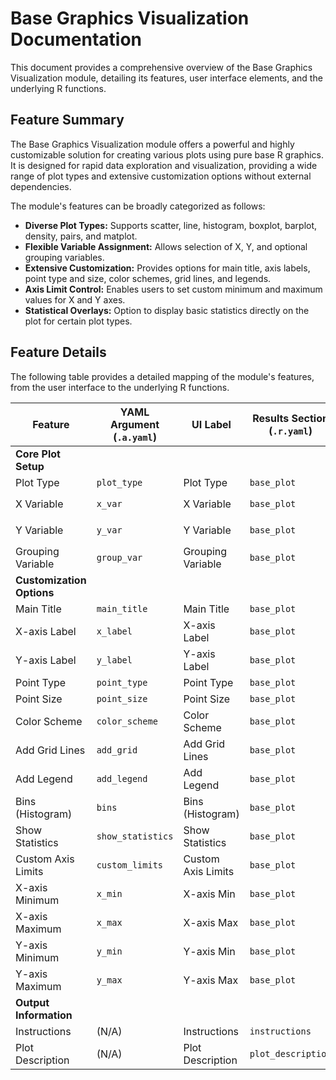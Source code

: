 # Base Graphics Visualization Documentation

This document provides a comprehensive overview of the Base Graphics Visualization module, detailing its features, user interface elements, and the underlying R functions.

## Feature Summary

The Base Graphics Visualization module offers a powerful and highly customizable solution for creating various plots using pure base R graphics. It is designed for rapid data exploration and visualization, providing a wide range of plot types and extensive customization options without external dependencies.

The module's features can be broadly categorized as follows:

*   **Diverse Plot Types:** Supports scatter, line, histogram, boxplot, barplot, density, pairs, and matplot.
*   **Flexible Variable Assignment:** Allows selection of X, Y, and optional grouping variables.
*   **Extensive Customization:** Provides options for main title, axis labels, point type and size, color schemes, grid lines, and legends.
*   **Axis Limit Control:** Enables users to set custom minimum and maximum values for X and Y axes.
*   **Statistical Overlays:** Option to display basic statistics directly on the plot for certain plot types.

## Feature Details

The following table provides a detailed mapping of the module's features, from the user interface to the underlying R functions.

| Feature                          | YAML Argument (`.a.yaml`)      | UI Label                               | Results Section (`.r.yaml`)         | R Function (`.b.R`)                  |
| -------------------------------- | ------------------------------ | -------------------------------------- | ----------------------------------- | ------------------------------------ |
| **Core Plot Setup**              |                                |                                        |                                     |                                      |
| Plot Type                        | `plot_type`                    | Plot Type                              | `base_plot`                         | `.plot_base`                         |
| X Variable                       | `x_var`                        | X Variable                             | `base_plot`                         | `.process_data`, `.prepare_plot_data` |
| Y Variable                       | `y_var`                        | Y Variable                             | `base_plot`                         | `.process_data`, `.prepare_plot_data` |
| Grouping Variable                | `group_var`                    | Grouping Variable                      | `base_plot`                         | `.process_data`, `.prepare_plot_data` |
| **Customization Options**        |                                |                                        |                                     |                                      |
| Main Title                       | `main_title`                   | Main Title                             | `base_plot`                         | `.plot_base`                         |
| X-axis Label                     | `x_label`                      | X-axis Label                           | `base_plot`                         | `.plot_base`                         |
| Y-axis Label                     | `y_label`                      | Y-axis Label                           | `base_plot`                         | `.plot_base`                         |
| Point Type                       | `point_type`                   | Point Type                             | `base_plot`                         | `.plot_base`                         |
| Point Size                       | `point_size`                   | Point Size                             | `base_plot`                         | `.plot_base`                         |
| Color Scheme                     | `color_scheme`                 | Color Scheme                           | `base_plot`                         | `.plot_base`                         |
| Add Grid Lines                   | `add_grid`                     | Add Grid Lines                         | `base_plot`                         | `.plot_base`                         |
| Add Legend                       | `add_legend`                   | Add Legend                             | `base_plot`                         | `.plot_base`                         |
| Bins (Histogram)                 | `bins`                         | Bins (Histogram)                       | `base_plot`                         | `.plot_base`                         |
| Show Statistics                  | `show_statistics`              | Show Statistics                        | `base_plot`                         | `.add_statistics_to_plot`            |
| Custom Axis Limits               | `custom_limits`                | Custom Axis Limits                     | `base_plot`                         | `.plot_base`                         |
| X-axis Minimum                   | `x_min`                        | X-axis Min                             | `base_plot`                         | `.plot_base`                         |
| X-axis Maximum                   | `x_max`                        | X-axis Max                             | `base_plot`                         | `.plot_base`                         |
| Y-axis Minimum                   | `y_min`                        | Y-axis Min                             | `base_plot`                         | `.plot_base`                         |
| Y-axis Maximum                   | `y_max`                        | Y-axis Max                             | `base_plot`                         | `.plot_base`                         |
| **Output Information**           |                                |                                        |                                     |                                      |
| Instructions                     | (N/A)                          | Instructions                           | `instructions`                      | `.init`                              |
| Plot Description                 | (N/A)                          | Plot Description                       | `plot_description`                  | `.generate_description`              |
